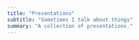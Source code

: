 ```yaml
---
title: "Presentations"
subtitle: "Sometimes I talk about things"
summary: "A collection of presentations."
---
```


